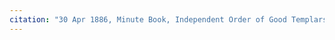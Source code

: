 ```yaml
---
citation: "30 Apr 1886, Minute Book, Independent Order of Good Templars, Brookton, Tompkins County History Center"
---
```

